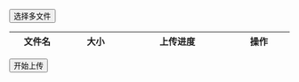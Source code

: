 <div class="layui-upload">
  <button type="button" class="layui-btn layui-btn-normal" id="ID-upload-demo-files">选择多文件</button> 
  <div class="layui-upload-list">
    <table class="layui-table">
      <colgroup>
        <col style="min-width: 100px;">
        <col width="150">
        <col width="260">
        <col width="150">
      </colgroup>
      <thead>
        <th>文件名</th>
        <th>大小</th>
        <th>上传进度</th>
        <th>操作</th>
      </thead>
      <tbody id="ID-upload-demo-files-list"></tbody>
    </table>
  </div>
  <button type="button" class="layui-btn" id="ID-upload-demo-files-action">开始上传</button>
</div>

<!-- import layui -->
<script>
layui.use(function(){
  var upload = layui.upload;
  var element = layui.element;
  var $ = layui.$;

  // 制作多文件上传表格
  var uploadListIns = upload.render({
    elem: '#ID-upload-demo-files',
    elemList: $('#ID-upload-demo-files-list'), // 列表元素对象
    url: '', // 实际使用时改成您自己的上传接口即可。
    accept: 'file',
    multiple: true,
    number: 3,
    auto: false,
    bindAction: '#ID-upload-demo-files-action',
    choose: function(obj){   
      var that = this;
      var files = this.files = obj.pushFile(); // 将每次选择的文件追加到文件队列

      // 读取本地文件
      obj.preview(function(index, file, result){
        var tr = $(['<tr id="upload-'+ index +'">',
          '<td>'+ file.name +'</td>',
          '<td>'+ (file.size/1024).toFixed(1) +'kb</td>',
          '<td><div class="layui-progress" lay-filter="progress-demo-'+ index +'"><div class="layui-progress-bar" lay-percent=""></div></div></td>',
          '<td>',
            '<button class="layui-btn layui-btn-xs demo-reload layui-hide">重传</button>',
            '<button class="layui-btn layui-btn-xs layui-btn-danger demo-delete">删除</button>',
          '</td>',
        '</tr>'].join(''));
        
        // 单个重传
        tr.find('.demo-reload').on('click', function(){
          obj.upload(index, file);
        });
        
        // 删除
        tr.find('.demo-delete').on('click', function(){
          delete files[index]; // 删除对应的文件
          tr.remove(); // 删除表格行
          // 清空 input file 值，以免删除后出现同名文件不可选
          uploadListIns.config.elem.next()[0].value = ''; 
        });
        
        that.elemList.append(tr);
        element.render('progress'); // 渲染新加的进度条组件
      });
    },
    done: function(res, index, upload){ // 成功的回调
      var that = this;
      // if(res.code == 0){ // 上传成功
        var tr = that.elemList.find('tr#upload-'+ index)
        var tds = tr.children();
        tds.eq(3).html(''); // 清空操作
        delete this.files[index]; // 删除文件队列已经上传成功的文件
        return;
      //}
      this.error(index, upload);
    },
    allDone: function(obj){ // 多文件上传完毕后的状态回调
      console.log(obj)
    },
    error: function(index, upload){ // 错误回调
      var that = this;
      var tr = that.elemList.find('tr#upload-'+ index);
      var tds = tr.children();
       // 显示重传
      tds.eq(3).find('.demo-reload').removeClass('layui-hide');
    },
    progress: function(n, elem, e, index){ // 注意：index 参数为 layui 2.6.6 新增
      element.progress('progress-demo-'+ index, n + '%'); // 执行进度条。n 即为返回的进度百分比
    }
  });
});
</script>
